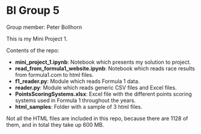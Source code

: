# BI Group 5

Group member: Peter Bollhorn

This is my Mini Project 1.

Contents of the repo:
- **mini_project_1.ipynb**: Notebook which presents my solution to project.
- **read_from_formula1_website.ipynb**: Notebook which reads race results from formula1.com to html files.
- **f1_reader.py**: Module which reads Formula 1 data.
- **reader.py**: Module which reads generic CSV files and Excel files.
- **PointsScoringSystems.xlsx**: Excel file with the different points scoring systems used in Formula 1 throughout the years.
- **html_samples**: Folder with a sample of 3 html files.

Not all the HTML files are included in this repo, because there are 1128 of them, and in total they take up 600 MB.